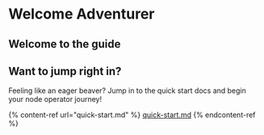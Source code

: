 # Welcome Adventurer

## Welcome to the guide



## Want to jump right in?

Feeling like an eager beaver? Jump in to the quick start docs and begin your node operator journey!

{% content-ref url="quick-start.md" %}
[quick-start.md](quick-start.md)
{% endcontent-ref %}



